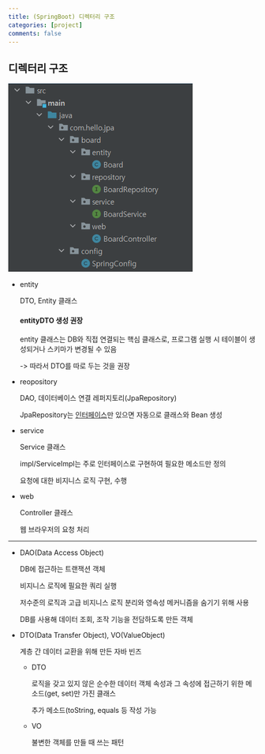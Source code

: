 ```yaml
---
title: (SpringBoot) 디렉터리 구조
categories: [project]
comments: false
---
```

<h2>디렉터리 구조</h2>

![img.png](../assets/img/pjt_directory.PNG)

* entity

    DTO, Entity 클래스

  <h4>entityDTO 생성 권장</h4>
  
  entity 클래스는 DB와 직접 연결되는 핵심 클래스로, 프로그램 실행 시 테이블이 생성되거나 스키마가 변경될 수 있음
  
  -> 따라서 DTO를 따로 두는 것을 권장
* reopository
    
    DAO, 데이터베이스 연결 레퍼지토리(JpaRepository)

    JpaRepository는 <u>인터페이스</u>만 있으면 자동으로 클래스와 Bean 생성

* service
  
    Service 클래스

    impl/ServiceImpl는 주로 인터페이스로 구현하여 필요한 메소드만 정의    

    요청에 대한 비지니스 로직 구현, 수행
* web

    Controller 클래스

    웹 브라우저의 요청 처리

---

* DAO(Data Access Object)
  
  DB에 접근하는 트랜잭션 객체

  비지니스 로직에 필요한 쿼리 실행

  저수준의 로직과 고급 비지니스 로직 분리와 영속성 메커니즘을 숨기기 위해 사용

  DB를 사용해 데이터 조회, 조작 기능을 전담하도록 만든 객체

* DTO(Data Transfer Object), VO(ValueObject)
  
  계층 간 데이터 교환을 위해 만든 자바 빈즈

  - DTO 
    
    로직을 갖고 있지 않은 순수한 데이터 객체 속성과 그 속성에 접근하기 위한 메소드(get, set)만 가진 클래스
  
    추가 메소드(toString, equals 등 작성 가능
  - VO
  
    불변한 객체를 만들 때 쓰는 패턴
  